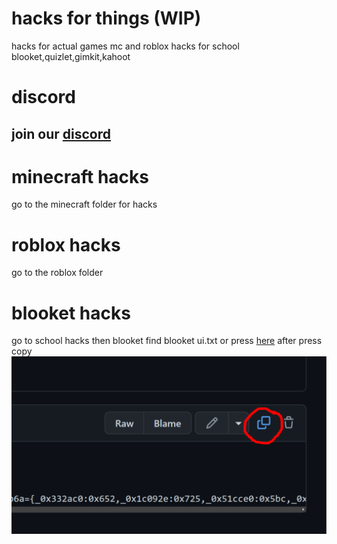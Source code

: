 # hacks for things (WIP)
 hacks for actual games mc and roblox hacks for school blooket,quizlet,gimkit,kahoot
# discord
## join our [discord](https://discord.gg/PSe2f7BHW3)
# minecraft hacks
go to the minecraft folder for hacks
# roblox hacks 
go to the roblox folder
# blooket hacks 
go to school hacks then blooket find blooket ui.txt
or press [here](https://github.com/VIPKING-O1/hacks-for-things/blob/main/school%20games/blooket/blooket%20ui.txt)
after press copy
![ ](/bin/mdimages/copy.png "copy.png")
